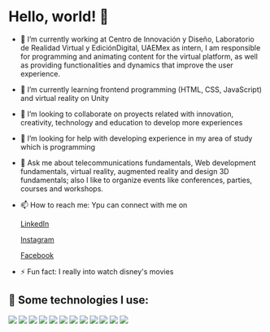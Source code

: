 # Hello, world! 👋

- 🔭 I’m currently working at Centro de Innovación y Diseño, Laboratorio de Realidad Virtual y EdiciónDigital, UAEMex as intern, I am responsible for programming and animating content for the virtual platform, as well as providing functionalities and dynamics that improve the user experience.
  
- 🌱 I’m currently learning frontend programming (HTML, CSS, JavaScript) and virtual reality on Unity
  
- 👯 I’m looking to collaborate on proyects related with innovation, creativity, technology and education to develop more experiences
  
- 🤔 I’m looking for help with developing experience in my area of study which is programming
  
- 💬 Ask me about telecommunications fundamentals, Web development fundamentals, virtual reality, augmented reality and design 3D fundamentals; also I like to organize events like conferences, parties, courses and workshops.

- 📫 How to reach me: Ypu can connect with me on 
  
     [LinkedIn](https://www.linkedin.com/in/alma-daniela-romero-d%C3%ADaz-749266265)

     [Instagram](https://instagram.com/danisrmr?igshid=MzMyNGUyNmU2YQ==)

     [Facebook](https://www.facebook.com/daniela.050601?mibextid=LQQJ4d)
  
- ⚡ Fun fact: I really into watch disney's movies

## 🎯 Some technologies I use:
<img src="https://img.shields.io/badge/HTML5-E34F26?style=for-the-badge&logo=html5&logoColor=white" /> <img src="https://img.shields.io/badge/CSS3-1572B6?style=for-the-badge&logo=css3&logoColor=white" />
<img src="https://img.shields.io/badge/C%2B%2B-00599C?style=for-the-badge&logo=c%2B%2B&logoColor=white" />
<img src="https://img.shields.io/badge/Python-FFD43B?style=for-the-badge&logo=python&logoColor=blue" />
<img src="https://img.shields.io/badge/JavaScript-323330?style=for-the-badge&logo=javascript&logoColor=F7DF1E" />
<img src="https://img.shields.io/badge/SQLite-07405E?style=for-the-badge&logo=sqlite&logoColor=white" />
<img src="https://img.shields.io/badge/MySQL-005C84?style=for-the-badge&logo=mysql&logoColor=white" />
<img src="https://img.shields.io/badge/GitHub-100000?style=for-the-badge&logo=github&logoColor=white" />
<img src="https://img.shields.io/badge/Unity-100000?style=for-the-badge&logo=unity&logoColor=white" />
<img src="https://img.shields.io/badge/Sketch-FFB387?style=for-the-badge&logo=sketch&logoColor=black" />
<img src="https://img.shields.io/badge/Microsoft_Office-D83B01?style=for-the-badge&logo=microsoft-office&logoColor=white" />
<img src="https://img.shields.io/badge/Visual_Studio_Code-0078D4?style=for-the-badge&logo=visual%20studio%20code&logoColor=white" />


<!--https://github.com/alexandresanlim/Badges4-README.md-Profile#-office

